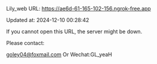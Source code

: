 Lily_web URL: https://ae6d-61-165-102-156.ngrok-free.app

Updated at: 2024-12-10 00:28:42

If you cannot open this URL, the server might be down.

Please contact: 

goley04@foxmail.com Or Wechat:GL_yeaH